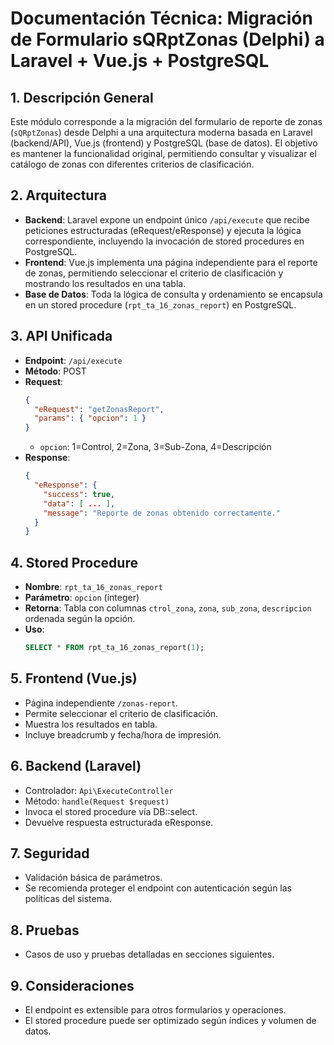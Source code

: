 # Documentación Técnica: Migración de Formulario sQRptZonas (Delphi) a Laravel + Vue.js + PostgreSQL

## 1. Descripción General
Este módulo corresponde a la migración del formulario de reporte de zonas (`sQRptZonas`) desde Delphi a una arquitectura moderna basada en Laravel (backend/API), Vue.js (frontend) y PostgreSQL (base de datos). El objetivo es mantener la funcionalidad original, permitiendo consultar y visualizar el catálogo de zonas con diferentes criterios de clasificación.

## 2. Arquitectura
- **Backend**: Laravel expone un endpoint único `/api/execute` que recibe peticiones estructuradas (eRequest/eResponse) y ejecuta la lógica correspondiente, incluyendo la invocación de stored procedures en PostgreSQL.
- **Frontend**: Vue.js implementa una página independiente para el reporte de zonas, permitiendo seleccionar el criterio de clasificación y mostrando los resultados en una tabla.
- **Base de Datos**: Toda la lógica de consulta y ordenamiento se encapsula en un stored procedure (`rpt_ta_16_zonas_report`) en PostgreSQL.

## 3. API Unificada
- **Endpoint**: `/api/execute`
- **Método**: POST
- **Request**:
  ```json
  {
    "eRequest": "getZonasReport",
    "params": { "opcion": 1 }
  }
  ```
  - `opcion`: 1=Control, 2=Zona, 3=Sub-Zona, 4=Descripción
- **Response**:
  ```json
  {
    "eResponse": {
      "success": true,
      "data": [ ... ],
      "message": "Reporte de zonas obtenido correctamente."
    }
  }
  ```

## 4. Stored Procedure
- **Nombre**: `rpt_ta_16_zonas_report`
- **Parámetro**: `opcion` (integer)
- **Retorna**: Tabla con columnas `ctrol_zona`, `zona`, `sub_zona`, `descripcion` ordenada según la opción.
- **Uso**:
  ```sql
  SELECT * FROM rpt_ta_16_zonas_report(1);
  ```

## 5. Frontend (Vue.js)
- Página independiente `/zonas-report`.
- Permite seleccionar el criterio de clasificación.
- Muestra los resultados en tabla.
- Incluye breadcrumb y fecha/hora de impresión.

## 6. Backend (Laravel)
- Controlador: `Api\ExecuteController`
- Método: `handle(Request $request)`
- Invoca el stored procedure vía DB::select.
- Devuelve respuesta estructurada eResponse.

## 7. Seguridad
- Validación básica de parámetros.
- Se recomienda proteger el endpoint con autenticación según las políticas del sistema.

## 8. Pruebas
- Casos de uso y pruebas detalladas en secciones siguientes.

## 9. Consideraciones
- El endpoint es extensible para otros formularios y operaciones.
- El stored procedure puede ser optimizado según índices y volumen de datos.

